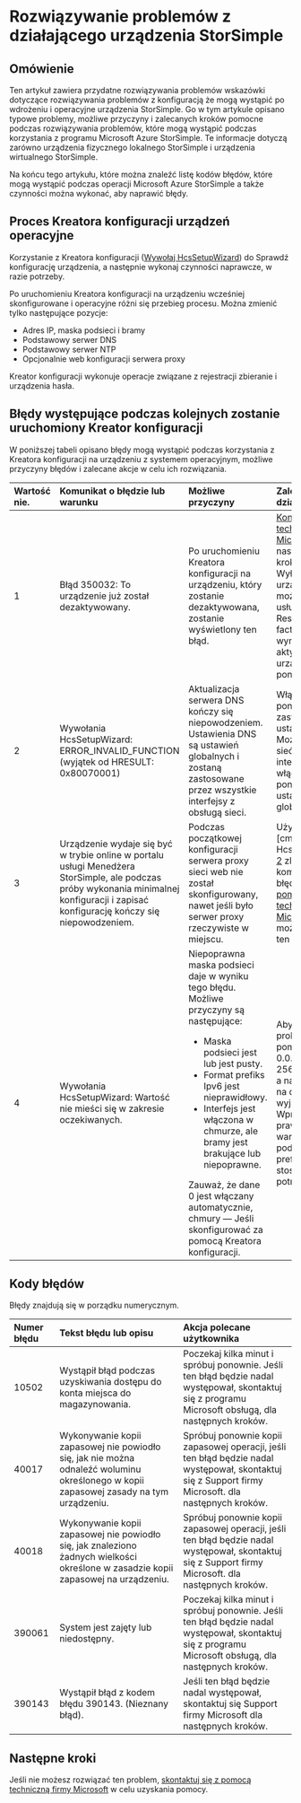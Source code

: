 <properties 
   pageTitle="Rozwiązywanie problemów z wdrożonym urządzeniem StorSimple | Microsoft Azure"
   description="W tym artykule opisano, jak diagnozowanie i rozwiązywanie błędów występujących na urządzeniu StorSimple, która jest obecnie wdrożonej i operacyjne."
   services="storsimple"
   documentationCenter="NA"
   authors="SharS"
   manager="carmonm"
   editor="" />
<tags 
   ms.service="storsimple"
   ms.devlang="NA"
   ms.topic="article"
   ms.tgt_pltfrm="NA"
   ms.workload="TBD"
   ms.date="05/16/2016"
   ms.author="v-sharos" />

# <a name="troubleshoot-an-operational-storsimple-device"></a>Rozwiązywanie problemów z działającego urządzenia StorSimple

## <a name="overview"></a>Omówienie

Ten artykuł zawiera przydatne rozwiązywania problemów wskazówki dotyczące rozwiązywania problemów z konfiguracją że mogą wystąpić po wdrożeniu i operacyjne urządzenia StorSimple. Go w tym artykule opisano typowe problemy, możliwe przyczyny i zalecanych kroków pomocne podczas rozwiązywania problemów, które mogą wystąpić podczas korzystania z programu Microsoft Azure StorSimple. Te informacje dotyczą zarówno urządzenia fizycznego lokalnego StorSimple i urządzenia wirtualnego StorSimple.

Na końcu tego artykułu, które można znaleźć listę kodów błędów, które mogą wystąpić podczas operacji Microsoft Azure StorSimple a także czynności można wykonać, aby naprawić błędy. 

## <a name="setup-wizard-process-for-operational-devices"></a>Proces Kreatora konfiguracji urządzeń operacyjne

Korzystanie z Kreatora konfiguracji ([Wywołaj HcsSetupWizard][1]) do Sprawdź konfigurację urządzenia, a następnie wykonaj czynności naprawcze, w razie potrzeby.

Po uruchomieniu Kreatora konfiguracji na urządzeniu wcześniej skonfigurowane i operacyjne różni się przebieg procesu. Można zmienić tylko następujące pozycje:

- Adres IP, maska podsieci i bramy
- Podstawowy serwer DNS
- Podstawowy serwer NTP
- Opcjonalnie web konfiguracji serwera proxy

Kreator konfiguracji wykonuje operacje związane z rejestracji zbieranie i urządzenia hasła.

## <a name="errors-that-occur-during-subsequent-runs-of-the-setup-wizard"></a>Błędy występujące podczas kolejnych zostanie uruchomiony Kreator konfiguracji

W poniższej tabeli opisano błędy mogą wystąpić podczas korzystania z Kreatora konfiguracji na urządzeniu z systemem operacyjnym, możliwe przyczyny błędów i zalecane akcje w celu ich rozwiązania. 

| Wartość nie. | Komunikat o błędzie lub warunku | Możliwe przyczyny | Zalecane działanie |
|:--- |:-------------------------- |:--------------- |:------------------ |
|  1  | Błąd 350032: To urządzenie już został dezaktywowany. | Po uruchomieniu Kreatora konfiguracji na urządzeniu, który zostanie dezaktywowana, zostanie wyświetlony ten błąd. | [Kontakt z pomocą techniczną firmy Microsoft](storsimple-contact-microsoft-support.md) dla następnych kroków. Wyłączone urządzenia nie można umieścić w usłudze. Resetowanie factory może wymagać aktywowania urządzenie ponownie. |
|  2  | Wywołania HcsSetupWizard: ERROR_INVALID_FUNCTION (wyjątek od HRESULT: 0x80070001) | Aktualizacja serwera DNS kończy się niepowodzeniem. Ustawienia DNS są ustawień globalnych i zostaną zastosowane przez wszystkie interfejsy z obsługą sieci. | Włącz interfejs i ponownie zastosować ustawienia DNS. Może zakłócać sieć dla innych interfejsów włączone, ponieważ te ustawienia są globalnej. |
|  3  | Urządzenie wydaje się być w trybie online w portalu usługi Menedżera StorSimple, ale podczas próby wykonania minimalnej konfiguracji i zapisać konfigurację kończy się niepowodzeniem. | Podczas początkowej konfiguracji serwera proxy sieci web nie został skonfigurowany, nawet jeśli było serwer proxy rzeczywiste w miejscu. | Użyj polecenia [cmdlet Test HcsmConnection] [ 2] zlokalizować komunikat o błędzie. [Kontakt z pomocą techniczną firmy Microsoft](storsimple-contact-microsoft-support.md) , jeśli nie możesz rozwiązać ten problem. |
|  4  | Wywołania HcsSetupWizard: Wartość nie mieści się w zakresie oczekiwanych. | Niepoprawna maska podsieci daje w wyniku tego błędu. Możliwe przyczyny są następujące: <ul><li> Maska podsieci jest lub jest pusty.</li><li>Format prefiks Ipv6 jest nieprawidłowy.</li><li>Interfejs jest włączona w chmurze, ale bramy jest brakujące lub niepoprawne.</li></ul>Zauważ, że dane 0 jest włączany automatycznie, chmury — Jeśli skonfigurować za pomocą Kreatora konfiguracji. | Aby określić ten problem, za pomocą podsieci 0.0.0.0 lub 256.256.256.256, a następnie spójrz na dane wyjściowe. Wprowadź prawidłowe wartości maski podsieci, bramy i prefiks Ipv6, stosownie do potrzeb. |
 
## <a name="error-codes"></a>Kody błędów

Błędy znajdują się w porządku numerycznym.

|Numer błędu|Tekst błędu lub opisu|Akcja polecane użytkownika|
|:---|:---|:---|
|10502|Wystąpił błąd podczas uzyskiwania dostępu do konta miejsca do magazynowania.|Poczekaj kilka minut i spróbuj ponownie. Jeśli ten błąd będzie nadal występował, skontaktuj się z programu Microsoft obsługą, dla następnych kroków.|
|40017|Wykonywanie kopii zapasowej nie powiodło się, jak nie można odnaleźć woluminu określonego w kopii zapasowej zasady na tym urządzeniu.|Spróbuj ponownie kopii zapasowej operacji, jeśli ten błąd będzie nadal występował, skontaktuj się z Support firmy Microsoft. dla następnych kroków.|
|40018|Wykonywanie kopii zapasowej nie powiodło się, jak znaleziono żadnych wielkości określone w zasadzie kopii zapasowej na urządzeniu. |Spróbuj ponownie kopii zapasowej operacji, jeśli ten błąd będzie nadal występował, skontaktuj się z Support firmy Microsoft. dla następnych kroków.|
|390061|System jest zajęty lub niedostępny.|Poczekaj kilka minut i spróbuj ponownie. Jeśli ten błąd będzie nadal występował, skontaktuj się z programu Microsoft obsługą, dla następnych kroków.|
|390143|Wystąpił błąd z kodem błędu 390143. (Nieznany błąd).|Jeśli ten błąd będzie nadal występował, skontaktuj się Support firmy Microsoft dla następnych kroków.|

## <a name="next-steps"></a>Następne kroki

Jeśli nie możesz rozwiązać ten problem, [skontaktuj się z pomocą techniczną firmy Microsoft](storsimple-contact-microsoft-support.md) w celu uzyskania pomocy. 


[1]: https://technet.microsoft.com/en-us/%5Clibrary/Dn688135(v=WPS.630).aspx
[2]: https://technet.microsoft.com/en-us/%5Clibrary/Dn715782(v=WPS.630).aspx
